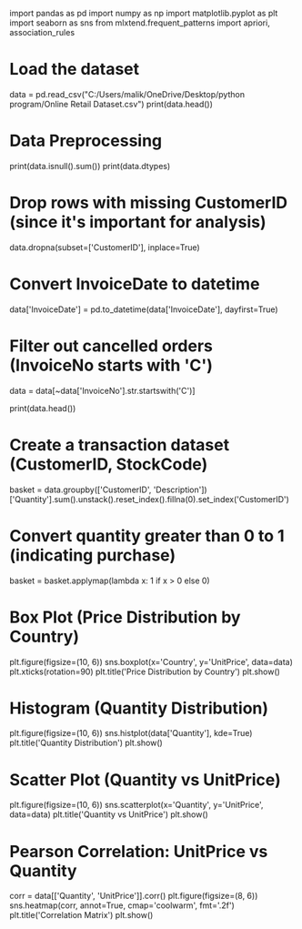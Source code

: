 import pandas as pd
import numpy as np
import matplotlib.pyplot as plt
import seaborn as sns
from mlxtend.frequent_patterns import apriori, association_rules

# Load the dataset
data = pd.read_csv("C:/Users/malik/OneDrive/Desktop/python program/Online Retail Dataset.csv")
print(data.head())

# Data Preprocessing
print(data.isnull().sum())
print(data.dtypes)

# Drop rows with missing CustomerID (since it's important for analysis)
data.dropna(subset=['CustomerID'], inplace=True)

# Convert InvoiceDate to datetime
data['InvoiceDate'] = pd.to_datetime(data['InvoiceDate'], dayfirst=True)

# Filter out cancelled orders (InvoiceNo starts with 'C')
data = data[~data['InvoiceNo'].str.startswith('C')]

print(data.head())

# Create a transaction dataset (CustomerID, StockCode)
basket = data.groupby(['CustomerID', 'Description'])['Quantity'].sum().unstack().reset_index().fillna(0).set_index('CustomerID')

# Convert quantity greater than 0 to 1 (indicating purchase)
basket = basket.applymap(lambda x: 1 if x > 0 else 0)

# Box Plot (Price Distribution by Country)
plt.figure(figsize=(10, 6))
sns.boxplot(x='Country', y='UnitPrice', data=data)
plt.xticks(rotation=90)
plt.title('Price Distribution by Country')
plt.show()

# Histogram (Quantity Distribution)
plt.figure(figsize=(10, 6))
sns.histplot(data['Quantity'], kde=True)
plt.title('Quantity Distribution')
plt.show()

# Scatter Plot (Quantity vs UnitPrice)
plt.figure(figsize=(10, 6))
sns.scatterplot(x='Quantity', y='UnitPrice', data=data)
plt.title('Quantity vs UnitPrice')
plt.show()

# Pearson Correlation: UnitPrice vs Quantity
corr = data[['Quantity', 'UnitPrice']].corr()
plt.figure(figsize=(8, 6))
sns.heatmap(corr, annot=True, cmap='coolwarm', fmt='.2f')
plt.title('Correlation Matrix')
plt.show()

